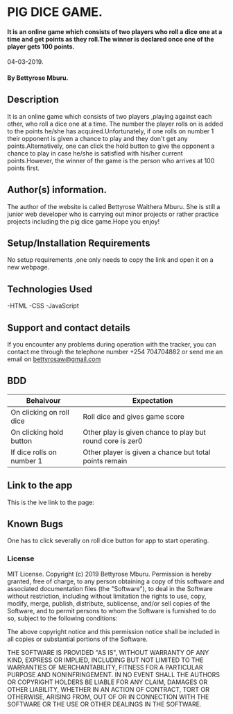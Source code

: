 # PIG DICE GAME.
#### It is an online game which consists of two players who roll a dice one at a time and get points as they roll.The winner is declared once one of the player gets 100 points.
04-03-2019.
#### By Bettyrose Mburu.
## Description
It is an online game which consists of two players ,playing against each other, who roll a dice one at a time. The number the player rolls on is added to the points he/she has acquired.Unfortunately, if one rolls on number 1 their opponent is given a chance to play and they don't get any points.Alternatively, one can click the hold button to give the opponent a chance to play in case he/she is satisfied with his/her current points.However, the winner of the game is the person who arrives at 100 points first.
## Author(s) information.
The author of the website is called Bettyrose Waithera Mburu. She is still a junior web developer who is carrying out minor projects or rather practice projects including the pig dice game.Hope you enjoy!
## Setup/Installation Requirements
No setup requirements ,one only needs to copy the link and open it on a new webpage.
## Technologies Used
-HTML
-CSS
-JavaScript
## Support and contact details
If you encounter any problems during operation with the tracker, you can contact me through the telephone number +254 704704882 or send me an email on bettyrosaw@gmail.com
## BDD
|  Behaivour | Expectation  |
|---|---|
| On clicking on roll dice|  Roll dice and gives game score |
| On clicking hold button |  Other play is given chance to play but round core is zer0 |
| If dice rolls on number 1 | Other player is given a chance but total points remain  |
## Link to the app
This is the ive link to the page:
## Known Bugs
One has to click severally on roll dice button for app to start operating.
### License
MIT License.
Copyright (c) 2019 Bettyrose Mburu.
Permission is hereby granted, free of charge, to any person obtaining a copy of this software and associated documentation files (the "Software"), to deal in the Software without restriction, including without limitation the rights to use, copy, modify, merge, publish, distribute, sublicense, and/or sell copies of the Software, and to permit persons to whom the Software is furnished to do so, subject to the following conditions:

The above copyright notice and this permission notice shall be included in all copies or substantial portions of the Software.

THE SOFTWARE IS PROVIDED "AS IS", WITHOUT WARRANTY OF ANY KIND, EXPRESS OR IMPLIED, INCLUDING BUT NOT LIMITED TO THE WARRANTIES OF MERCHANTABILITY, FITNESS FOR A PARTICULAR PURPOSE AND NONINFRINGEMENT. IN NO EVENT SHALL THE AUTHORS OR COPYRIGHT HOLDERS BE LIABLE FOR ANY CLAIM, DAMAGES OR OTHER LIABILITY, WHETHER IN AN ACTION OF CONTRACT, TORT OR OTHERWISE, ARISING FROM, OUT OF OR IN CONNECTION WITH THE SOFTWARE OR THE USE OR OTHER DEALINGS IN THE SOFTWARE.
